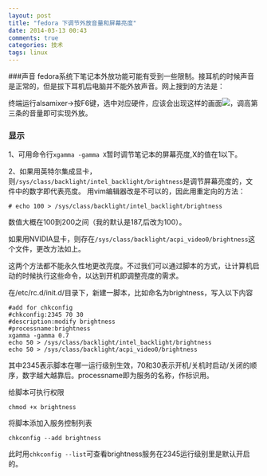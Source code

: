 ```yaml
---
layout: post
title: "fedora 下调节外放音量和屏幕亮度"
date: 2014-03-13 00:43
comments: true
categories: 技术
tags: linux
---
```

###声音
fedora系统下笔记本外放功能可能有受到一些限制。接耳机的时候声音是正常的，但是拔下耳机后电脑并不能外放声音。网上搜到的方法是：  

<!-- more -->


终端运行alsamixer->按F6键，选中对应硬件，应该会出现这样的画面![](https://lh4.googleusercontent.com/-Pj4Qb92Mz3M/UyCOC4GBLFI/AAAAAAAAAJ0/IZSLgP3Xxqs/w614-h346-no/2014-03-13-002941_614x346_scrot.png)，调高第三条的音量即可实现外放。

### 显示
1、可用命令行`xgamma -gamma X`暂时调节笔记本的屏幕亮度,X的值在1以下。

2、如果用英特尔集成显卡，则`/sys/class/backlight/intel_backlight/brightness`是调节屏幕亮度的，文件中的数字即代表亮度。
用vim编辑器改是不可以的，因此用重定向的方法：
```
# echo 100 > /sys/class/backlight/intel_backlight/brightness
```
数值大概在100到200之间（我的默认是187,后改为100）。

如果用NVIDIA显卡，则存在`/sys/class/backlight/acpi_video0/brightness`这个文件，更改方法如上。

这两个方法都不能永久性地更改亮度。不过我们可以通过脚本的方式，让计算机启动的时候执行这些命令，以达到开机即调整亮度的需求。  

在/etc/rc.d/init.d/目录下，新建一脚本，比如命名为brightness，写入以下内容
```
#add for chkconfig
#chkconfig:2345 70 30
#description:modify brightness
#processname:brightness
xgamma -gamma 0.7
echo 50 > /sys/class/backlight/intel_backlight/brightness
echo 50 > /sys/class/backlight/acpi_video0/brightness
```
其中2345表示脚本在哪一运行级别生效，70和30表示开机/关机时启动/关闭的顺序，数字越大越靠后。processname即为服务的名称，作标识用。

给脚本可执行权限
```
chmod +x brightness
```
将脚本添加入服务控制列表
```
chkconfig --add brightness
```
此时用`chkconfig --list`可查看brightness服务在2345运行级别里是默认开启的。


